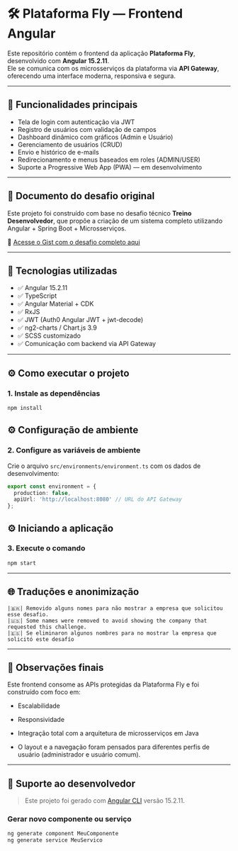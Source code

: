 # 🛠️ Plataforma Fly — Frontend Angular

Este repositório contém o frontend da aplicação **Plataforma Fly**, desenvolvido com **Angular 15.2.11**.  
Ele se comunica com os microsserviços da plataforma via **API Gateway**, oferecendo uma interface moderna, responsiva e segura.

---

## 🚀 Funcionalidades principais

- Tela de login com autenticação via JWT  
- Registro de usuários com validação de campos  
- Dashboard dinâmico com gráficos (Admin e Usuário)  
- Gerenciamento de usuários (CRUD)  
- Envio e histórico de e-mails  
- Redirecionamento e menus baseados em roles (ADMIN/USER)  
- Suporte a Progressive Web App (PWA) — em desenvolvimento  

---

## 📄 Documento do desafio original

Este projeto foi construído com base no desafio técnico **Treino Desenvolvedor**, que propõe a criação de um sistema completo utilizando Angular + Spring Boot + Microsserviços.

📁 [Acesse o Gist com o desafio completo aqui](https://gist.github.com/Marcklen/7bd61084e9561e5be02d0b0c1d36650d)

---

## 🧪 Tecnologias utilizadas

- ✅ Angular 15.2.11  
- ✅ TypeScript  
- ✅ Angular Material + CDK  
- ✅ RxJS  
- ✅ JWT (Auth0 Angular JWT + jwt-decode)  
- ✅ ng2-charts / Chart.js 3.9  
- ✅ SCSS customizado  
- ✅ Comunicação com backend via API Gateway  

---

## ⚙️ Como executar o projeto

### 1. Instale as dependências

```bash
npm install
```

## ⚙️ Configuração de ambiente

### 2. Configure as variáveis de ambiente

Crie o arquivo `src/environments/environment.ts` com os dados de desenvolvimento:

```ts
export const environment = {
  production: false,
  apiUrl: 'http://localhost:8080' // URL do API Gateway
};
```

## ⚙️ Iniciando a aplicação

### 3. Execute o comando

```bash
npm start
```

---
## 🌐 Traduções e anonimização

`|🇧🇷| Removido alguns nomes para não mostrar a empresa que solicitou esse desafio.` <br>
`|🇺🇸| Some names were removed to avoid showing the company that requested this challenge.` <br>
`|🇪🇸| Se eliminaron algunos nombres para no mostrar la empresa que solicitó este desafío`

---
## 📌 Observações finais

Este frontend consome as APIs protegidas da Plataforma Fly e foi construído com foco em:

- Escalabilidade

- Responsividade

- Integração total com a arquitetura de microsserviços em Java

- O layout e a navegação foram pensados para diferentes perfis de usuário (administrador e usuário comum).

---

## 🧰 Suporte ao desenvolvedor

> Este projeto foi gerado com [Angular CLI](https://angular.io/cli) versão 15.2.11.

### Gerar novo componente ou serviço

```bash
ng generate component MeuComponente
ng generate service MeuServico
```

